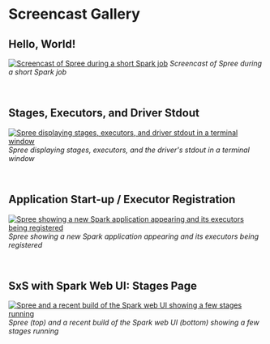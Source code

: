 # Screencast Gallery

## Hello, World!
[<img alt="Screencast of Spree during a short Spark job" src="http://f.cl.ly/items/1D2m0T1r1Z1Z3I2R3Q3P/spree-1.gif" />](http://f.cl.ly/items/1D2m0T1r1Z1Z3I2R3Q3P/spree-1.gif)
*Screencast of Spree during a short Spark job*

<br/>

## Stages, Executors, and Driver Stdout
[<img alt="Spree displaying stages, executors, and driver stdout in a terminal window" src="http://f.cl.ly/items/0z1M2m0P3Z3M380Z0I1p/intro3.gif" />](http://f.cl.ly/items/0z1M2m0P3Z3M380Z0I1p/intro3.gif)
*Spree displaying stages, executors, and the driver's stdout in a terminal window*

<br/>

## Application Start-up / Executor Registration
[<img alt="Spree showing a new Spark application appearing and its executors being registered" src="http://f.cl.ly/items/2a0l401g1P431m2R3N0Y/app-start-3.gif" />](http://f.cl.ly/items/2a0l401g1P431m2R3N0Y/app-start-3.gif)
*Spree showing a new Spark application appearing and its executors being registered*

<br/>

## SxS with Spark Web UI: Stages Page
[<img alt="Spree and a recent build of the Spark web UI showing a few stages running" src="http://f.cl.ly/items/3I2g3h182L3O1J0E0U2r/spree-h2h-3.gif" />](http://f.cl.ly/items/3I2g3h182L3O1J0E0U2r/spree-h2h-3.gif)
*Spree (top) and a recent build of the Spark web UI (bottom) showing a few stages running*



